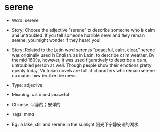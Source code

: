 # serene

- Word: serene
- Story: Choose the adjective "serene" to describe someone who is calm and untroubled. If you tell someone horrible news and they remain serene, you might wonder if they heard you!
- Story: Related to the Latin word serenus "peaceful, calm, clear," serene was originally used in English, as in Latin, to describe calm weather. By the mid 1600s, however, it was used figuratively to describe a calm, untroubled person as well. Though people show their emotions pretty openly today, Victorian novels are full of characters who remain serene no matter how terrible the news.

- Type: adjective
- Meaning: calm and peaceful
- Chinese: 平静的；安详的
- Tags: mind
- Eg.: a lake, still and serene in the sunlight 阳光下宁静安谧的湖水

